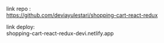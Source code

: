 link repo :  
https://github.com/deviayulestari/shopping-cart-react-redux  
  
link deploy:  
shopping-cart-react-redux-devi.netlify.app
